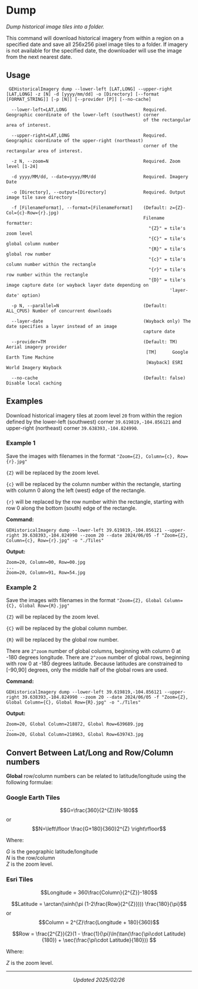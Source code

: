 # Dump
_Dump historical image tiles into a folder._

This command will download historical imagery from within a region on a specified date and save all 256x256 pixel image tiles to a folder.
If imagery is not available for the specified date, the downloader will use the image from the next nearest date.

## Usage
```Console
 GEHistoricalImagery dump --lower-left [LAT,LONG] --upper-right [LAT,LONG] -z [N] -d [yyyy/mm/dd] -o [Directory] [--format [FORMAT_STRING]] [-p [N]] [--provider [P]] [--no-cache]

  --lower-left=LAT,LONG                             Required. Geographic coordinate of the lower-left (southwest) corner
                                                    of the rectangular area of interest.

  --upper-right=LAT,LONG                            Required. Geographic coordinate of the upper-right (northeast)
                                                    corner of the rectangular area of interest.

  -z N, --zoom=N                                    Required. Zoom level [1-24]

  -d yyyy/MM/dd, --date=yyyy/MM/dd                  Required. Imagery Date

  -o [Directory], --output=[Directory]              Required. Output image tile save directory

  -f [FilenameFormat], --format=[FilenameFormat]    (Default: z={Z}-Col={c}-Row={r}.jpg)
                                                    Filename formatter:
                                                      "{Z}" = tile's zoom level
                                                      "{C}" = tile's global column number
                                                      "{R}" = tile's global row number
                                                      "{c}" = tile's column number within the rectangle
                                                      "{r}" = tile's row number within the rectangle
                                                      "{D}" = tile's image capture date (or wayback layer date depending on
                                                              'layer-date' option)

  -p N, --parallel=N                                (Default: ALL_CPUS) Number of concurrent downloads

  --layer-date                                      (Wayback only) The date specifies a layer instead of an image
                                                    capture date

  --provider=TM                                     (Default: TM) Aerial imagery provider
                                                     [TM]      Google Earth Time Machine
                                                     [Wayback] ESRI World Imagery Wayback

  --no-cache                                        (Default: false) Disable local caching  
```
## Examples
Download historical imagery tiles at zoom level `20` from within the region defined by the lower-left (southwest) corner `39.619819,-104.856121` and upper-right (northeast) corner `39.638393,-104.824990`.

### Example 1

Save the images with filenames in the format `"Zoom={Z}, Column={c}, Row={r}.jpg"`

`{Z}` will be replaced by the zoom level.

`{c}` will be replaced by the column number within the rectangle, starting with column 0 along the left (west) edge of the rectangle.

`{r}` will be replaced by the row number within the rectangle, starting with row 0 along the bottom (south) edge of the rectangle.

   **Command:**
   ```Console
   GEHistoricalImagery dump --lower-left 39.619819,-104.856121 --upper-right 39.638393,-104.824990 --zoom 20 --date 2024/06/05 -f "Zoom={Z}, Column={c}, Row={r}.jpg" -o "./Tiles"
   ```   
   **Output:**
   ```
   Zoom=20, Column=00, Row=00.jpg
   ...
   Zoom=20, Column=91, Row=54.jpg
   ```
### Example 2

Save the images with filenames in the format `"Zoom={Z}, Global Column={C}, Global Row={R}.jpg"`

`{Z}` will be replaced by the zoom level.

`{C}` will be replaced by the global column number.

`{R}` will be replaced by the global row number.

There are `2^zoom` number of global columns, beginning with column 0 at -180 degrees longitude.
There are `2^zoom` number of global rows, beginning with row 0 at -180 degrees latitude. Because latitudes are constrained to \[-90,90\] degrees, only the middle half of the global rows are used.

   **Command:**
   ```Console
   GEHistoricalImagery dump --lower-left 39.619819,-104.856121 --upper-right 39.638393,-104.824990 --zoom 20 --date 2024/06/05 -f "Zoom={Z}, Global Column={C}, Global Row={R}.jpg" -o "./Tiles"
   ```
   **Output:**
   ```
   Zoom=20, Global Column=218872, Global Row=639689.jpg
   ...
   Zoom=20, Global Column=218963, Global Row=639743.jpg
   ```
## Convert Between Lat/Long and Row/Column numbers

**Global** row/column numbers can be related to latitude/longitude using the following formulae:
### Google Earth Tiles
$$G=\frac{360}{2^{Z}}N-180$$ or $$N=\left\lfloor \frac{G+180}{360}2^{Z} \right\rfloor$$

Where:

$G$ is the geographic latitude/longitude<br>
$N$ is the row/column<br>
$Z$ is the zoom level.<br>
### Esri Tiles

$$Longitude = 360\frac{Column}{2^{Z}}-180$$

$$Latitude = \arctan(\sinh(\pi (1-2\frac{Row}{2^{Z}}))) \frac{180}{\pi}$$
or
$$Column = 2^{Z}\frac{Longitude + 180}{360}$$

$$Row = \frac{2^{Z}}{2}(1 - \frac{1}{\pi}\ln(\tan(\frac{\pi\cdot Latitude}{180}) + \sec(\frac{\pi\cdot Latitude}{180})) $$

Where:

$Z$ is the zoom level.<br>

************************
<p align="center"><i>Updated 2025/02/26</i></p>
